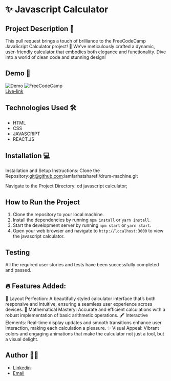 # ✨  Javascript Calculator

## Project Description 📝

This pull request brings a touch of brilliance to the FreeCodeCamp JavaScript Calculator project! 🚀 We’ve meticulously crafted a dynamic, user-friendly calculator that embodies both elegance and functionality. Dive into a world of clean code and stunning design!


## Demo 📸


![Demo](./src/images/calculatorphoto.PNG)
![FreeCodeCamp](./assests/drumfreecodecamp.PNG)
<br>
 [Live-link](https://darling-madeleine-3b4c04.netlify.app/ )


## Technologies Used 🛠️

- HTML
- CSS
- JAVASCRIPT
- REACT.JS

## Installation 💻

Installation and Setup Instructions:
Clone the Repository:git@github.com:iamfarhatsharefi/drum-machine.git 

Navigate to the Project Directory:
cd javascript calculator;


## How to Run the Project
1. Clone the repository to your local machine.
2. Install the dependencies by running `npm install` or `yarn install`.
3. Start the development server by running `npm start` or `yarn start`.
4. Open your web browser and navigate to `http://localhost:3000` to view the javascript calculator.

## Testing
All the required user stories and tests have been successfully completed and passed.

## 🔥 Features Added:

📐 Layout Perfection: A beautifully styled calculator interface that’s both responsive and intuitive, ensuring a seamless user experience across devices.
🔢 Mathematical Mastery: Accurate and efficient calculations with a robust implementation of basic arithmetic operations.
🖋️ Interactive Elements: Real-time display updates and smooth transitions enhance user interaction, making each calculation a pleasure.
✨ Visual Appeal: Vibrant colors and engaging animations that make the calculator not just a tool, but a visual delight.



## Author 👩‍💻

 - [Linkedin](https://www.linkedin.com/in/farhat-sharefi-13a101309?utm_source=share&utm_campaign=share_via&utm_content=profile&utm_medium=android_app)
- [Email](sharefifarhat@gmail.com)


